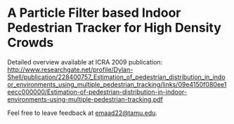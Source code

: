 # A Particle Filter based Indoor Pedestrian Tracker for High Density Crowds 
Detailed overview available at ICRA 2009 publication: http://www.researchgate.net/profile/Dylan-Shell/publication/228400757_Estimation_of_pedestrian_distribution_in_indoor_environments_using_multiple_pedestrian_tracking/links/09e4150f080ee1eecc000000/Estimation-of-pedestrian-distribution-in-indoor-environments-using-multiple-pedestrian-tracking.pdf

Feel free to leave feedback at emaad22@tamu.edu. 
